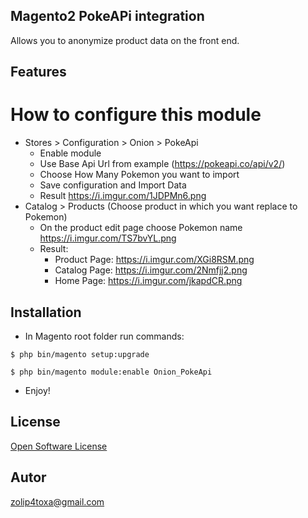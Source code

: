 ## Magento2 PokeAPi integration

Allows you to anonymize product data on the front end.

## Features

# How to configure this module

* Stores > Configuration > Onion > PokeApi 
  * Enable module
  * Use Base Api Url from example (https://pokeapi.co/api/v2/)
  * Choose How Many Pokemon you want to import
  * Save configuration and Import Data
  * Result https://i.imgur.com/1JDPMn6.png
* Catalog > Products (Choose product in which you want replace to Pokemon)
  * On the product edit page choose Pokemon name https://i.imgur.com/TS7bvYL.png
  * Result:
    * Product Page: https://i.imgur.com/XGi8RSM.png
    * Catalog Page: https://i.imgur.com/2Nmfjj2.png
    * Home Page: https://i.imgur.com/jkapdCR.png

## Installation

* In Magento root folder run commands:

```
$ php bin/magento setup:upgrade
```

```
$ php bin/magento module:enable Onion_PokeApi
```

* Enjoy!

## License

[Open Software License](https://opensource.org/licenses/osl-3.0.php)

## Autor

zolip4toxa@gmail.com
